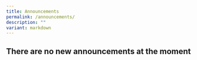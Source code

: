 ```yaml
---
title: Announcements
permalink: /announcements/
description: ""
variant: markdown
---
```

<h2>There are no new announcements at the moment</h2>
